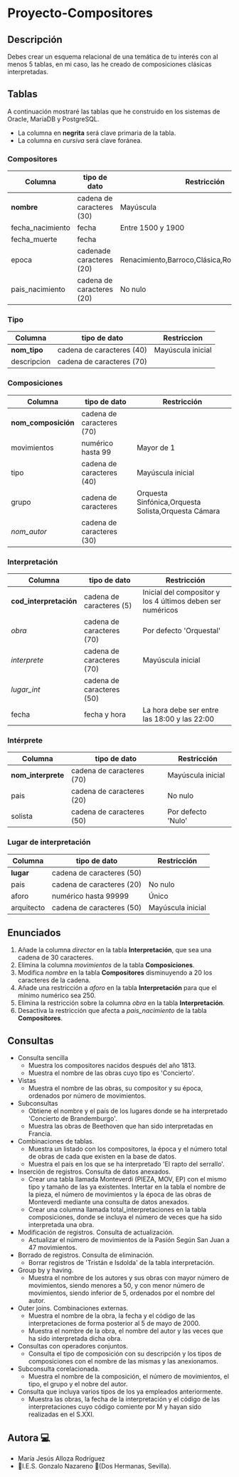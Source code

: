 # Proyecto-Compositores

## Descripción
Debes crear un esquema relacional de una temática de tu interés con al menos 5 tablas, en mi caso, las he creado de composiciones clásicas interpretadas. 

## Tablas
A continuación mostraré las tablas que he construido en los sistemas de Oracle, MariaDB y PostgreSQL.

* La columna en **negrita** será clave primaria de la tabla.
* La columna en *cursiva* será clave foránea. 

### Compositores
| Columna | tipo de dato | Restricción |
| --- | --- | --- |
| **nombre** | cadena de caracteres (30) | Mayúscula 
| fecha_nacimiento | fecha | Entre 1500 y 1900 
| fecha_muerte | fecha |  |
| epoca | cadenade caracteres (20) | Renacimiento,Barroco,Clásica,Romántica,Moderna |
| pais_nacimiento | cadena de caracteres (20) | No nulo |

### Tipo
| Columna | tipo de dato | Restriccion |
| --- | --- | --- |
| **nom_tipo** | cadena de caracteres (40) | Mayúscula inicial | 
| descripcion | cadena de caracteres (70) |  |

### Composiciones
| Columna | tipo de dato | Restricción |
| --- | --- | --- |
| **nom_composición** | cadena de caracteres (70) |  |
| movimientos | numérico hasta 99 | Mayor de 1 |
| tipo | cadena de caracteres (40) | Mayúscula inicial |
| grupo | cadena de caracteres | Orquesta Sinfónica,Orquesta Solista,Orquesta Cámara |
| *nom_autor* | cadena de caracteres (30) |   |

### Interpretación

| Columna | tipo de dato | Restricción |
| --- | --- | --- |
| **cod_interpretación** | cadena de caracteres (5) | Inicial del compositor y los 4 últimos deben ser numéricos  |
| *obra* | cadena de caracteres (70) | Por defecto 'Orquestal' |
| *interprete* | cadena de caracteres (70) | Mayúscula inicial |
| *lugar_int* | cadena de caracteres (50) |   |
| fecha | fecha y hora | La hora debe ser entre las 18:00 y las 22:00 |

### Intérprete
| Columna | tipo de dato | Restricción |
| --- | --- | --- |
| **nom_interprete** | cadena de caracteres (70) | Mayúscula inicial |
| pais | cadena de caracteres (20) | No nulo |
| solista | cadena de caracteres (50) | Por defecto 'Nulo' |

### Lugar de interpretación
| Columna | tipo de dato | Restricción |
| --- | --- | --- |
| **lugar** | cadena de caracteres (50) |  |
| pais | cadena de caracteres (20) | No nulo |
| aforo | numérico hasta 99999 | Único |
| arquitecto | cadena de caracteres (50) | Mayúscula inicial |

## Enunciados

1. Añade la columna *director* en la tabla **Interpretación**, que sea una cadena de 30 caracteres.
2. Elimina la columna *movimientos* de la tabla **Composiciones**.
3. Modifica *nombre* en la tabla **Compositores** disminuyendo a 20 los caracteres de la cadena.
4. Añade una restricción a *aforo* en la tabla **Interpretación** para que el mínimo numérico sea 250.
5. Elimina la restricción sobre la columna *obra* en la tabla **Interpretación**.
6. Desactiva la restricción que afecta a *pais_nacimiento* de la tabla **Compositores**.

## Consultas

* Consulta sencilla
	* Muestra los compositores nacidos después del año 1813.
	* Muestra el nombre de las obras cuyo tipo es 'Concierto'. 
* Vistas
	* Muestra el nombre de las obras, su compositor y su época, ordenados por número de movimientos.
* Subconsultas
	* Obtiene el nombre y el país de los lugares donde se ha interpretado 'Concierto de Brandemburgo'.
	* Muestra las obras de Beethoven que han sido interpretadas en Francia.
* Combinaciones de tablas.
	* Muestra un listado con los compositores, la época y el número total de obras de cada que existen en la base de datos.
	* Muestra el país en los que se ha interpretado 'El rapto del serrallo'.
* Inserción de registros. Consulta de datos anexados.
	* Crear una tabla llamada Monteverdi (PIEZA, MOV, EP) con el mismo tipo y tamaño de las ya existentes. Intertar en la tabla el nombre de la pieza, el número de movimientos y la época de las obras de Monteverdi mediante una consulta de datos anexados.
	* Crear una columna llamada total_interpretaciones en la tabla composiciones, donde se incluya el número de veces que ha sido interpretada una obra.
* Modificación de registros. Consulta de actualización.
	* Actualizar el número de movimientos de la Pasión Según San Juan a 47 movimientos.
* Borrado de registros. Consulta de eliminación.
	* Borrar registros de 'Tristán e Isdolda' de la tabla interpretación.
* Group by y having.
	* Muestra el nombre de los autores y sus obras con mayor número de movimientos, siendo menores a 50, y con menor número de movimientos, siendo inferior de 5, ordenados por el nombre del autor.
* Outer joins. Combinaciones externas.
	* Muestra el nombre de la obra, la fecha y el código de las interpretaciones de forma posterior al 5 de mayo de 2000.
	* Muestra el nombre de la obra, el nombre del autor y las veces que ha sido interpretada dicha obra.
* Consultas con operadores conjuntos.
	* Consulta el tipo de composición con su descripción y los tipos de composiciones con el nombre de las mismas y las anexionamos.
* Subconsulta corelacionada.
	* Muestra el nombre de la composición, el número de movimientos, el tipo, el grupo y el nobre del autor.
* Consulta que incluya varios tipos de los ya empleados anteriormente.
	* Muestra las obras, la fecha de la interpretación y el código de las interpretaciones cuyo código comiente por M y hayan sido realizadas en el S.XXI.

## Autora :computer:
* María Jesús Alloza Rodríguez
* :school:I.E.S. Gonzalo Nazareno :round_pushpin:(Dos Hermanas, Sevilla).
